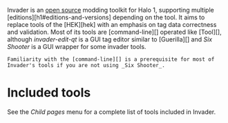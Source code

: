 Invader is an [open source][invader-repo] modding toolkit for Halo 1, supporting multiple [editions][h1#editions-and-versions] depending on the tool. It aims to replace tools of the [HEK][hek] with an emphasis on tag data correctness and validation. Most of its tools are [command-line][] operated like [Tool][], although _invader-edit-qt_ is a GUI tag editor similar to [Guerilla][] and _Six Shooter_ is a GUI wrapper for some invader tools.

```.alert
Familiarity with the [command-line][] is a prerequisite for most of
Invader's tools if you are not using _Six Shooter_.
```

# Included tools
See the _Child pages_ menu for a complete list of tools included in Invader.

[invader-repo]: https://github.com/Kavawuvi/invader
